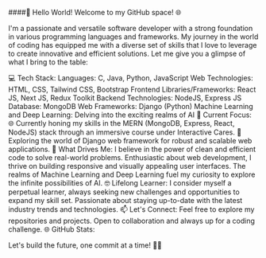 ####👋 Hello World! Welcome to my GitHub space! 🌐

I'm a passionate and versatile software developer with a strong foundation in various programming languages and frameworks. My journey in the world of coding has equipped me with a diverse set of skills that I love to leverage to create innovative and efficient solutions. Let me give you a glimpse of what I bring to the table:

💻 Tech Stack:
Languages: C, Java, Python, JavaScript
Web Technologies: HTML, CSS, Tailwind CSS, Bootstrap
Frontend Libraries/Frameworks: React JS, Next JS, Redux Toolkit
Backend Technologies: NodeJS, Express JS
Database: MongoDB
Web Frameworks: Django (Python)
Machine Learning and Deep Learning: Delving into the exciting realms of AI
🚀 Current Focus:
🌐 Currently honing my skills in the MERN (MongoDB, Express, React, NodeJS) stack through an immersive course under Interactive Cares.
🚀 Exploring the world of Django web framework for robust and scalable web applications.
🌟 What Drives Me:
I believe in the power of clean and efficient code to solve real-world problems.
Enthusiastic about web development, I thrive on building responsive and visually appealing user interfaces.
The realms of Machine Learning and Deep Learning fuel my curiosity to explore the infinite possibilities of AI.
🤓 Lifelong Learner:
I consider myself a perpetual learner, always seeking new challenges and opportunities to expand my skill set.
Passionate about staying up-to-date with the latest industry trends and technologies.
📫 Let's Connect:
Feel free to explore my repositories and projects.
Open to collaboration and always up for a coding challenge.
🌐 GitHub Stats:

Let's build the future, one commit at a time! 🚀✨
